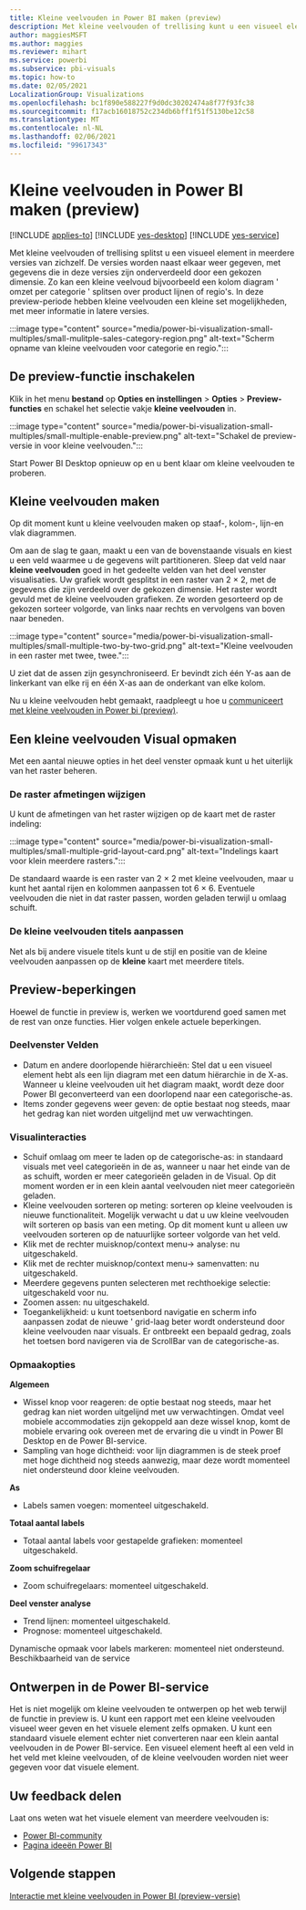 ```yaml
---
title: Kleine veelvouden in Power BI maken (preview)
description: Met kleine veelvouden of trellising kunt u een visueel element splitsen in meerdere versies van zichzelf, naast elkaar weer gegeven, met de gegevens die zijn gepartitioneerd in deze versies door middel van een gekozen dimensie.
author: maggiesMSFT
ms.author: maggies
ms.reviewer: mihart
ms.service: powerbi
ms.subservice: pbi-visuals
ms.topic: how-to
ms.date: 02/05/2021
LocalizationGroup: Visualizations
ms.openlocfilehash: bc1f890e588227f9d0dc30202474a8f77f93fc38
ms.sourcegitcommit: f17acb16018752c234db6bff1f51f5130be12c58
ms.translationtype: MT
ms.contentlocale: nl-NL
ms.lasthandoff: 02/06/2021
ms.locfileid: "99617343"
---
```

# <a name="create-small-multiples-in-power-bi-preview"></a>Kleine veelvouden in Power BI maken (preview)

[!INCLUDE [applies-to](../includes/applies-to.md)] [!INCLUDE [yes-desktop](../includes/yes-desktop.md)] [!INCLUDE [yes-service](../includes/yes-service.md)]

Met kleine veelvouden of trellising splitst u een visueel element in meerdere versies van zichzelf. De versies worden naast elkaar weer gegeven, met gegevens die in deze versies zijn onderverdeeld door een gekozen dimensie. Zo kan een kleine veelvoud bijvoorbeeld een kolom diagram ' omzet per categorie ' splitsen over product lijnen of regio's. In deze preview-periode hebben kleine veelvouden een kleine set mogelijkheden, met meer informatie in latere versies.

:::image type="content" source="media/power-bi-visualization-small-multiples/small-mulitple-sales-category-region.png" alt-text="Scherm opname van kleine veelvouden voor categorie en regio.":::

## <a name="enable-the-preview-feature"></a>De preview-functie inschakelen

Klik in het menu **bestand** op **Opties en instellingen**  >  **Opties**  >  **Preview-functies** en schakel het selectie vakje **kleine veelvouden** in.

:::image type="content" source="media/power-bi-visualization-small-multiples/small-multiple-enable-preview.png" alt-text="Schakel de preview-versie in voor kleine veelvouden.":::

Start Power BI Desktop opnieuw op en u bent klaar om kleine veelvouden te proberen.

## <a name="create-small-multiples"></a>Kleine veelvouden maken

Op dit moment kunt u kleine veelvouden maken op staaf-, kolom-, lijn-en vlak diagrammen. 

Om aan de slag te gaan, maakt u een van de bovenstaande visuals en kiest u een veld waarmee u de gegevens wilt partitioneren. Sleep dat veld naar **kleine veelvouden** goed in het gedeelte velden van het deel venster visualisaties. Uw grafiek wordt gesplitst in een raster van 2 × 2, met de gegevens die zijn verdeeld over de gekozen dimensie. Het raster wordt gevuld met de kleine veelvouden grafieken. Ze worden gesorteerd op de gekozen sorteer volgorde, van links naar rechts en vervolgens van boven naar beneden.

:::image type="content" source="media/power-bi-visualization-small-multiples/small-multiple-two-by-two-grid.png" alt-text="Kleine veelvouden in een raster met twee, twee.":::

U ziet dat de assen zijn gesynchroniseerd. Er bevindt zich één Y-as aan de linkerkant van elke rij en één X-as aan de onderkant van elke kolom.

Nu u kleine veelvouden hebt gemaakt, raadpleegt u hoe u [communiceert met kleine veelvouden in Power bi (preview)](power-bi-visualization-small-multiples-interact.md).

## <a name="format-a-small-multiples-visual"></a>Een kleine veelvouden Visual opmaken

Met een aantal nieuwe opties in het deel venster opmaak kunt u het uiterlijk van het raster beheren.

### <a name="change-the-grid-dimensions"></a>De raster afmetingen wijzigen

U kunt de afmetingen van het raster wijzigen op de kaart met de raster indeling:

:::image type="content" source="media/power-bi-visualization-small-multiples/small-multiple-grid-layout-card.png" alt-text="Indelings kaart voor klein meerdere rasters.":::

De standaard waarde is een raster van 2 × 2 met kleine veelvouden, maar u kunt het aantal rijen en kolommen aanpassen tot 6 × 6. Eventuele veelvouden die niet in dat raster passen, worden geladen terwijl u omlaag schuift.


### <a name="adjust-the-small-multiples-titles"></a>De kleine veelvouden titels aanpassen

Net als bij andere visuele titels kunt u de stijl en positie van de kleine veelvouden aanpassen op de **kleine** kaart met meerdere titels.

## <a name="preview-limitations"></a>Preview-beperkingen

Hoewel de functie in preview is, werken we voortdurend goed samen met de rest van onze functies. Hier volgen enkele actuele beperkingen.

### <a name="fields-pane"></a>Deelvenster Velden

- Datum en andere doorlopende hiërarchieën: Stel dat u een visueel element hebt als een lijn diagram met een datum hiërarchie in de X-as. Wanneer u kleine veelvouden uit het diagram maakt, wordt deze door Power BI geconverteerd van een doorlopend naar een categorische-as.
- Items zonder gegevens weer geven: de optie bestaat nog steeds, maar het gedrag kan niet worden uitgelijnd met uw verwachtingen.

### <a name="visual-interactions"></a>Visualinteracties

- Schuif omlaag om meer te laden op de categorische-as: in standaard visuals met veel categorieën in de as, wanneer u naar het einde van de as schuift, worden er meer categorieën geladen in de Visual. Op dit moment worden er in een klein aantal veelvouden niet meer categorieën geladen.
- Kleine veelvouden sorteren op meting: sorteren op kleine veelvouden is nieuwe functionaliteit. Mogelijk verwacht u dat u uw kleine veelvouden wilt sorteren op basis van een meting. Op dit moment kunt u alleen uw veelvouden sorteren op de natuurlijke sorteer volgorde van het veld.
- Klik met de rechter muisknop/context menu-> analyse: nu uitgeschakeld.
- Klik met de rechter muisknop/context menu-> samenvatten: nu uitgeschakeld.
- Meerdere gegevens punten selecteren met rechthoekige selectie: uitgeschakeld voor nu.
- Zoomen assen: nu uitgeschakeld.
- Toegankelijkheid: u kunt toetsenbord navigatie en scherm info aanpassen zodat de nieuwe ' grid-laag beter wordt ondersteund door kleine veelvouden naar visuals. Er ontbreekt een bepaald gedrag, zoals het toetsen bord navigeren via de ScrollBar van de categorische-as.

### <a name="formatting-options"></a>Opmaakopties

**Algemeen**

- Wissel knop voor reageren: de optie bestaat nog steeds, maar het gedrag kan niet worden uitgelijnd met uw verwachtingen. Omdat veel mobiele accommodaties zijn gekoppeld aan deze wissel knop, komt de mobiele ervaring ook overeen met de ervaring die u vindt in Power BI Desktop en de Power BI-service.
- Sampling van hoge dichtheid: voor lijn diagrammen is de steek proef met hoge dichtheid nog steeds aanwezig, maar deze wordt momenteel niet ondersteund door kleine veelvouden.

**As**

- Labels samen voegen: momenteel uitgeschakeld.

**Totaal aantal labels**

- Totaal aantal labels voor gestapelde grafieken: momenteel uitgeschakeld.

**Zoom schuifregelaar**

- Zoom schuifregelaars: momenteel uitgeschakeld.

**Deel venster analyse** 

- Trend lijnen: momenteel uitgeschakeld.
- Prognose: momenteel uitgeschakeld.

Dynamische opmaak voor labels markeren: momenteel niet ondersteund.
Beschikbaarheid van de service

## <a name="authoring-in-the-power-bi-service"></a>Ontwerpen in de Power BI-service

Het is niet mogelijk om kleine veelvouden te ontwerpen op het web terwijl de functie in preview is. U kunt een rapport met een kleine veelvouden visueel weer geven en het visuele element zelfs opmaken. U kunt een standaard visuele element echter niet converteren naar een klein aantal veelvouden in de Power BI-service. Een visueel element heeft al een veld in het veld met kleine veelvouden, of de kleine veelvouden worden niet weer gegeven voor dat visuele element.

## <a name="share-your-feedback"></a>Uw feedback delen

Laat ons weten wat het visuele element van meerdere veelvouden is:

- [Power BI-community](https://community.powerbi.com/)
- [Pagina ideeën Power BI](https://ideas.powerbi.com/ideas/) 

## <a name="next-steps"></a>Volgende stappen

[Interactie met kleine veelvouden in Power BI (preview-versie)](power-bi-visualization-small-multiples-interact.md)
